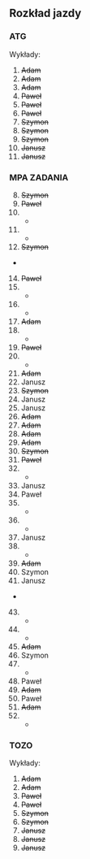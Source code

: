 ## Rozkład jazdy

### ATG
Wykłady:
1. ~~Adam~~
2. ~~Adam~~
3. ~~Adam~~
4. ~~Paweł~~
5. ~~Paweł~~
6. ~~Paweł~~
7. ~~Szymon~~
8. ~~Szymon~~
9. ~~Szymon~~
10. ~~Janusz~~
11. ~~Janusz~~

### MPA ZADANIA
8. ~~Szymon~~
9. ~~Paweł~~
10. - 
11. -
12. ~~Szymon~~
-
14. ~~Paweł~~
15. -
16. -
17. ~~Adam~~
18. -
19. ~~Paweł~~
20. -
21. ~~Adam~~
22. Janusz
23. ~~Szymon~~
24. Janusz
25. Janusz
26. ~~Adam~~
27. ~~Adam~~
28. ~~Adam~~
29. ~~Adam~~
30. ~~Szymon~~
31. ~~Paweł~~
32. -
33. Janusz
34. Paweł
35. -
36. -
37. Janusz
38. -
39. ~~Adam~~
40. Szymon
41. Janusz
-
43. -
44. -
45. ~~Adam~~
46. Szymon
47. -
48. Paweł
49. ~~Adam~~
50. Paweł
51. ~~Adam~~
52. -

### TOZO
Wykłady:
1. ~~Adam~~
2. ~~Adam~~
3. ~~Paweł~~ 
4. ~~Paweł~~ 
5. ~~Szymon~~
6. ~~Szymon~~
7. ~~Janusz~~
8. ~~Janusz~~
9. ~~Janusz~~
